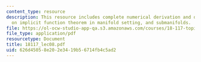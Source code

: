 ```yaml
---
content_type: resource
description: This resource includes complete numerical derivation and description
  on implicit function theorem in manifold setting, and submanifolds.
file: https://ol-ocw-studio-app-qa.s3.amazonaws.com/courses/18-117-topics-in-several-complex-variables-spring-2005/626d45058e202e3419b56714fb4c5ad2_18117_lec08.pdf
file_type: application/pdf
resourcetype: Document
title: 18117_lec08.pdf
uid: 626d4505-8e20-2e34-19b5-6714fb4c5ad2
---
```

